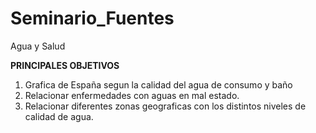 # Seminario_Fuentes
Agua y Salud

**PRINCIPALES OBJETIVOS**

  1. Grafica de España segun la calidad del agua de consumo y baño
  2. Relacionar enfermedades con aguas en mal estado.
  3. Relacionar diferentes zonas geograficas con los distintos niveles de calidad de agua.



